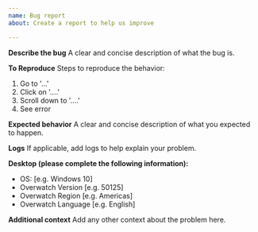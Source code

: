 ```yaml
---
name: Bug report
about: Create a report to help us improve

---
```


**Describe the bug**
A clear and concise description of what the bug is.

**To Reproduce**
Steps to reproduce the behavior:
1. Go to '...'
2. Click on '....'
3. Scroll down to '....'
4. See error

**Expected behavior**
A clear and concise description of what you expected to happen.

**Logs**
If applicable, add logs to help explain your problem.

**Desktop (please complete the following information):**
 - OS: [e.g. Windows 10]
 - Overwatch Version [e.g. 50125]
 - Overwatch Region [e.g. Americas]
 - Overwatch Language [e.g. English]

**Additional context**
Add any other context about the problem here.
